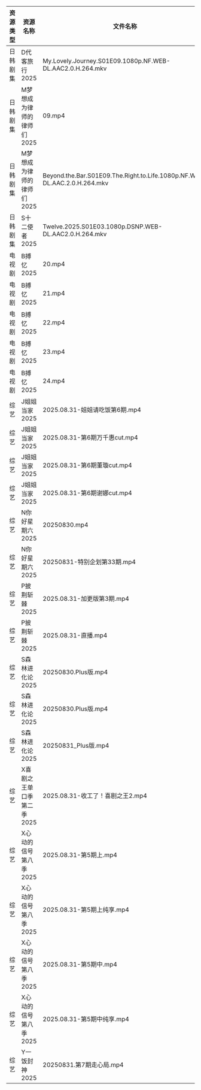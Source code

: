 | 资源类型 | 资源名称            | 文件名称                                                                      | 分享链接                                 | 更新时间                |
| ---- | --------------- | ------------------------------------------------------------------------- | ------------------------------------ | ------------------- |
| 日韩剧集 | D代客旅行2025       | My.Lovely.Journey.S01E09.1080p.NF.WEB-DL.AAC2.0.H.264.mkv                 | https://pan.quark.cn/s/ffaab0f06b8d  | 2025-08-31 21:15:58 |
| 日韩剧集 | M梦想成为律师的律师们2025 | 09.mp4                                                                    | https://pan.quark.cn/s/d4ecaff7fa34  | 2025-08-31 01:19:37 |
| 日韩剧集 | M梦想成为律师的律师们2025 | Beyond.the.Bar.S01E09.The.Right.to.Life.1080p.NF.WEB-DL.AAC.2.0.H.264.mkv | https://pan.quark.cn/s/d4ecaff7fa34  | 2025-08-31 10:19:44 |
| 日韩剧集 | S十二使者2025       | Twelve.2025.S01E03.1080p.DSNP.WEB-DL.AAC2.0.H.264.mkv                     | https://pan.quark.cn/s/4167cdc7d9e6  | 2025-08-31 01:22:44 |
| 电视剧  | B搏忆2025         | 20.mp4                                                                    | https://pan.quark.cn/s/4a3ccf303089  | 2025-08-31 21:15:13 |
| 电视剧  | B搏忆2025         | 21.mp4                                                                    | https://pan.quark.cn/s/4a3ccf303089  | 2025-08-31 21:15:21 |
| 电视剧  | B搏忆2025         | 22.mp4                                                                    | https://pan.quark.cn/s/4a3ccf303089  | 2025-08-31 21:15:11 |
| 电视剧  | B搏忆2025         | 23.mp4                                                                    | https://pan.quark.cn/s/4a3ccf303089  | 2025-08-31 21:15:24 |
| 电视剧  | B搏忆2025         | 24.mp4                                                                    | https://pan.quark.cn/s/4a3ccf303089  | 2025-08-31 21:15:18 |
| 综艺   | J姐姐当家2025       | 2025.08.31-姐姐请吃饭第6期.mp4                                                   | https://pan.quark.cn/s/b9e3aa93f086  | 2025-08-31 16:31:52 |
| 综艺   | J姐姐当家2025       | 2025.08.31-第6期万千惠cut.mp4                                                  | https://pan.quark.cn/s/b9e3aa93f086  | 2025-08-31 16:31:39 |
| 综艺   | J姐姐当家2025       | 2025.08.31-第6期董璇cut.mp4                                                   | https://pan.quark.cn/s/b9e3aa93f086  | 2025-08-31 16:31:48 |
| 综艺   | J姐姐当家2025       | 2025.08.31-第6期谢娜cut.mp4                                                   | https://pan.quark.cn/s/b9e3aa93f086  | 2025-08-31 16:31:45 |
| 综艺   | N你好星期六2025      | 20250830.mp4                                                              | https://www.alipan.com/s/nvuMvPrHLGa | 2025-08-31 08:01:20 |
| 综艺   | N你好星期六2025      | 20250831-特别企划第33期.mp4                                                     | https://www.alipan.com/s/nvuMvPrHLGa | 2025-08-31 14:01:22 |
| 综艺   | P披荆斩棘2025       | 2025.08.31-加更版第3期.mp4                                                     | https://pan.quark.cn/s/9ae1eb01008d  | 2025-08-31 16:33:43 |
| 综艺   | P披荆斩棘2025       | 2025.08.31-直播.mp4                                                         | https://pan.quark.cn/s/9ae1eb01008d  | 2025-08-31 16:33:40 |
| 综艺   | S森林进化论2025      | 20250830.Plus版.mp4                                                        | https://pan.quark.cn/s/e0736e70a7c0  | 2025-08-31 16:34:16 |
| 综艺   | S森林进化论2025      | 20250830.Plus版.mp4                                                        | https://www.alipan.com/s/aan2jEB4eLz | 2025-08-31 16:01:43 |
| 综艺   | S森林进化论2025      | 20250831_Plus版.mp4                                                        | https://www.alipan.com/s/aan2jEB4eLz | 2025-08-31 18:01:24 |
| 综艺   | X喜剧之王单口季第二季2025 | 2025.08.31-收工了！喜剧之王2.mp4                                                  | https://pan.quark.cn/s/b5da5deaaa44  | 2025-08-31 16:35:47 |
| 综艺   | X心动的信号第八季2025   | 2025.08.31-第5期上.mp4                                                       | https://pan.quark.cn/s/a2f1532c7f0e  | 2025-08-31 16:36:03 |
| 综艺   | X心动的信号第八季2025   | 2025.08.31-第5期上纯享.mp4                                                     | https://pan.quark.cn/s/a2f1532c7f0e  | 2025-08-31 16:36:10 |
| 综艺   | X心动的信号第八季2025   | 2025.08.31-第5期中.mp4                                                       | https://pan.quark.cn/s/a2f1532c7f0e  | 2025-08-31 16:36:00 |
| 综艺   | X心动的信号第八季2025   | 2025.08.31-第5期中纯享.mp4                                                     | https://pan.quark.cn/s/a2f1532c7f0e  | 2025-08-31 16:36:06 |
| 综艺   | Y一饭封神2025       | 20250831.第7期走心局.mp4                                                       | https://pan.quark.cn/s/0cbaf99cbe84  | 2025-08-31 16:36:33 |
